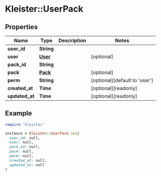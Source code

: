 # Kleister::UserPack

## Properties

| Name | Type | Description | Notes |
| ---- | ---- | ----------- | ----- |
| **user_id** | **String** |  |  |
| **user** | [**User**](User.md) |  | [optional] |
| **pack_id** | **String** |  |  |
| **pack** | [**Pack**](Pack.md) |  | [optional] |
| **perm** | **String** |  | [optional][default to &#39;user&#39;] |
| **created_at** | **Time** |  | [optional][readonly] |
| **updated_at** | **Time** |  | [optional][readonly] |

## Example

```ruby
require 'kleister'

instance = Kleister::UserPack.new(
  user_id: null,
  user: null,
  pack_id: null,
  pack: null,
  perm: null,
  created_at: null,
  updated_at: null
)
```

